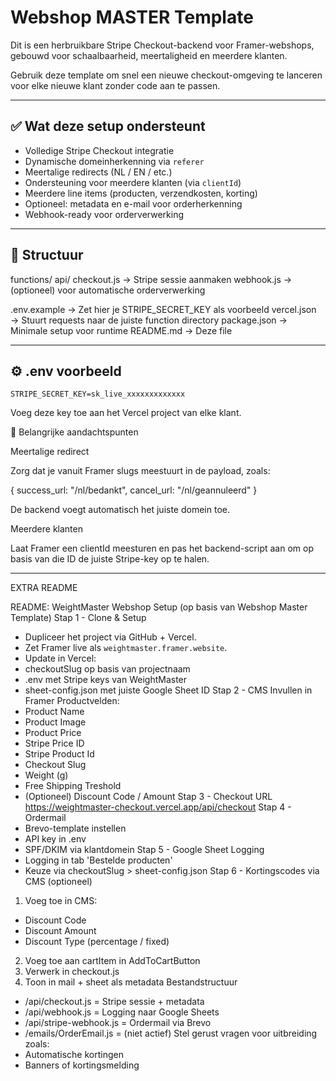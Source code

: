 # Webshop MASTER Template

Dit is een herbruikbare Stripe Checkout-backend voor Framer-webshops, gebouwd voor schaalbaarheid, meertaligheid en meerdere klanten.

Gebruik deze template om snel een nieuwe checkout-omgeving te lanceren voor elke nieuwe klant zonder code aan te passen.

---

## ✅ Wat deze setup ondersteunt

- Volledige Stripe Checkout integratie
- Dynamische domeinherkenning via `referer`
- Meertalige redirects (NL / EN / etc.)
- Ondersteuning voor meerdere klanten (via `clientId`)
- Meerdere line items (producten, verzendkosten, korting)
- Optioneel: metadata en e-mail voor orderherkenning
- Webhook-ready voor orderverwerking

---

## 📂 Structuur

functions/
api/
checkout.js      → Stripe sessie aanmaken
webhook.js       → (optioneel) voor automatische orderverwerking

.env.example         → Zet hier je STRIPE_SECRET_KEY als voorbeeld
vercel.json          → Stuurt requests naar de juiste function directory
package.json         → Minimale setup voor runtime
README.md            → Deze file

---

## ⚙️ .env voorbeeld

```env
STRIPE_SECRET_KEY=sk_live_xxxxxxxxxxxxx
```


Voeg deze key toe aan het Vercel project van elke klant.

🧠 Belangrijke aandachtspunten

Meertalige redirect

Zorg dat je vanuit Framer slugs meestuurt in de payload, zoals:

{
  success_url: "/nl/bedankt",
  cancel_url: "/nl/geannuleerd"
}

De backend voegt automatisch het juiste domein toe.

Meerdere klanten

Laat Framer een clientId meesturen en pas het backend-script aan om op basis van die ID de juiste Stripe-key op te halen.

----

EXTRA README 

README: WeightMaster Webshop Setup (op basis van Webshop Master Template)
Stap 1 - Clone & Setup
- Dupliceer het project via GitHub + Vercel.
- Zet Framer live als `weightmaster.framer.website`.
- Update in Vercel:
- checkoutSlug op basis van projectnaam
- .env met Stripe keys van WeightMaster
- sheet-config.json met juiste Google Sheet ID
Stap 2 - CMS Invullen in Framer
Productvelden:
- Product Name
- Product Image
- Product Price
- Stripe Price ID
- Stripe Product Id
- Checkout Slug
- Weight (g)
- Free Shipping Treshold
- (Optioneel) Discount Code / Amount
Stap 3 - Checkout URL
https://weightmaster-checkout.vercel.app/api/checkout
Stap 4 - Ordermail
- Brevo-template instellen
- API key in .env
- SPF/DKIM via klantdomein
Stap 5 - Google Sheet Logging
- Logging in tab 'Bestelde producten'
- Keuze via checkoutSlug > sheet-config.json
Stap 6 - Kortingscodes via CMS (optioneel)
1. Voeg toe in CMS:
- Discount Code
- Discount Amount
- Discount Type (percentage / fixed)
2. Voeg toe aan cartItem in AddToCartButton
3. Verwerk in checkout.js
4. Toon in mail + sheet als metadata
Bestandstructuur
- /api/checkout.js = Stripe sessie + metadata
- /api/webhook.js = Logging naar Google Sheets
- /api/stripe-webhook.js = Ordermail via Brevo
- /emails/OrderEmail.js = (niet actief)
Stel gerust vragen voor uitbreiding zoals:
- Automatische kortingen
- Banners of kortingsmelding
